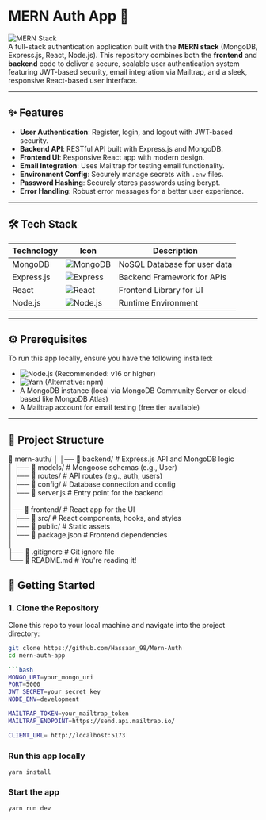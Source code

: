 # MERN Auth App 🚀

![MERN Stack](https://img.shields.io/badge/MERN_Stack-20232A?style=for-the-badge&logo=javascript&logoColor=61DAFB)  
A full-stack authentication application built with the **MERN stack** (MongoDB, Express.js, React, Node.js). This repository combines both the **frontend** and **backend** code to deliver a secure, scalable user authentication system featuring JWT-based security, email integration via Mailtrap, and a sleek, responsive React-based user interface.

---

## ✨ Features
- **User Authentication**: Register, login, and logout with JWT-based security.
- **Backend API**: RESTful API built with Express.js and MongoDB.
- **Frontend UI**: Responsive React app with modern design.
- **Email Integration**: Uses Mailtrap for testing email functionality.
- **Environment Config**: Securely manage secrets with `.env` files.
- **Password Hashing**: Securely stores passwords using bcrypt.
- **Error Handling**: Robust error messages for a better user experience.

---

## 🛠️ Tech Stack

| Technology       | Icon                                                                 | Description                  |
|------------------|----------------------------------------------------------------------|------------------------------|
| MongoDB          | ![MongoDB](https://img.shields.io/badge/MongoDB-47A248?style=flat-square&logo=mongodb&logoColor=white) | NoSQL Database for user data |
| Express.js       | ![Express](https://img.shields.io/badge/Express.js-000000?style=flat-square&logo=express&logoColor=white) | Backend Framework for APIs |
| React            | ![React](https://img.shields.io/badge/React-61DAFB?style=flat-square&logo=react&logoColor=black) | Frontend Library for UI      |
| Node.js          | ![Node.js](https://img.shields.io/badge/Node.js-339933?style=flat-square&logo=nodedotjs&logoColor=white) | Runtime Environment         |

---


## ⚙️ Prerequisites
To run this app locally, ensure you have the following installed:
- ![Node.js](https://img.shields.io/badge/Node.js-16.x+-339933?style=flat-square&logo=nodedotjs&logoColor=white) (Recommended: v16 or higher)
- ![Yarn](https://img.shields.io/badge/Yarn-1.x-2C8EBB?style=flat-square&logo=yarn&logoColor=white) (Alternative: npm)
- A MongoDB instance (local via MongoDB Community Server or cloud-based like MongoDB Atlas)
- A Mailtrap account for email testing (free tier available)

---
## 📂 Project Structure
📂 mern-auth/
│   │── 📂 backend/                # Express.js API and MongoDB logic  
│   ├── 📂 models/             # Mongoose schemas (e.g., User)  
│   ├── 📂 routes/             # API routes (e.g., auth, users)  
│   ├── 📂 config/             # Database connection and config  
│   └── 📄 server.js           # Entry point for the backend  
│  
│── 📂 frontend/               # React app for the UI  
│   ├── 📂 src/                # React components, hooks, and styles  
│   ├── 📂 public/             # Static assets  
│   └── 📄 package.json        # Frontend dependencies  
│  
├── 📄 .gitignore              # Git ignore file  
└── 📄 README.md               # You're reading it!  
 


## 🚀 Getting Started

### 1. Clone the Repository
Clone this repo to your local machine and navigate into the project directory:
```bash
git clone https://github.com/Hassaan_98/Mern-Auth
cd mern-auth-app

```bash
MONGO_URI=your_mongo_uri
PORT=5000
JWT_SECRET=your_secret_key
NODE_ENV=development

MAILTRAP_TOKEN=your_mailtrap_token
MAILTRAP_ENDPOINT=https://send.api.mailtrap.io/

CLIENT_URL= http://localhost:5173
```

### Run this app locally
```shell
yarn install
```

### Start the app

```shell
yarn run dev
```


